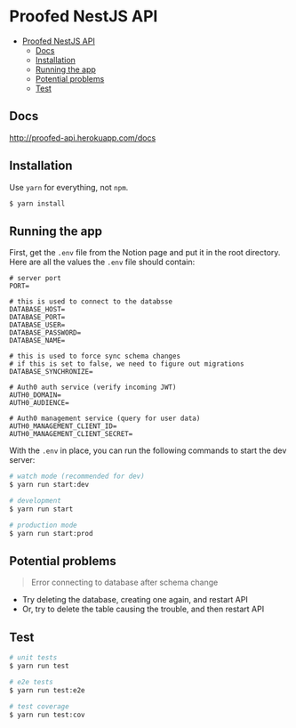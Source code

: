 # Proofed NestJS API

- [Proofed NestJS API](#proofed-nestjs-api)
  - [Docs](#docs)
  - [Installation](#installation)
  - [Running the app](#running-the-app)
  - [Potential problems](#potential-problems)
  - [Test](#test)

## Docs

<http://proofed-api.herokuapp.com/docs>

## Installation

Use `yarn` for everything, not `npm`.

```bash
$ yarn install
```

## Running the app

First, get the `.env` file from the Notion page and put it in the root directory. Here are all the values the `.env` file should contain:

```
# server port
PORT=

# this is used to connect to the databsse
DATABASE_HOST=
DATABASE_PORT=
DATABASE_USER=
DATABASE_PASSWORD=
DATABASE_NAME=

# this is used to force sync schema changes
# if this is set to false, we need to figure out migrations
DATABASE_SYNCHRONIZE=

# Auth0 auth service (verify incoming JWT)
AUTH0_DOMAIN=
AUTH0_AUDIENCE=

# Auth0 management service (query for user data)
AUTH0_MANAGEMENT_CLIENT_ID=
AUTH0_MANAGEMENT_CLIENT_SECRET=
```

With the `.env` in place, you can run the following commands to start the dev server:

```bash
# watch mode (recommended for dev)
$ yarn run start:dev

# development
$ yarn run start

# production mode
$ yarn run start:prod
```

## Potential problems

> Error connecting to database after schema change

- Try deleting the database, creating one again, and restart API
- Or, try to delete the table causing the trouble, and then restart API

## Test

```bash
# unit tests
$ yarn run test

# e2e tests
$ yarn run test:e2e

# test coverage
$ yarn run test:cov
```
